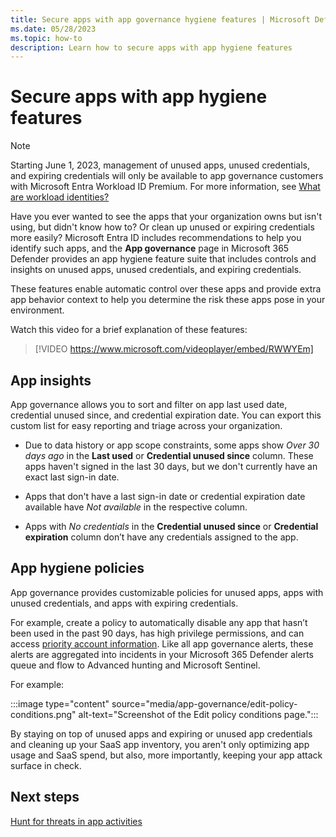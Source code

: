 ```yaml
---
title: Secure apps with app governance hygiene features | Microsoft Defender for Cloud Apps
ms.date: 05/28/2023
ms.topic: how-to
description: Learn how to secure apps with app hygiene features
---
```



# Secure apps with app hygiene features

> [!NOTE]
> Starting June 1, 2023, management of unused apps, unused credentials, and expiring credentials will only be available to app governance customers with Microsoft Entra Workload ID Premium. For more information, see [What are workload identities?](/azure/active-directory/workload-identities/workload-identities-overview)

Have you ever wanted to see the apps that your organization owns but isn't using, but didn't know how to? Or clean up unused or expiring credentials more easily? Microsoft Entra ID includes recommendations to help you identify such apps, and the **App governance** page in Microsoft 365 Defender provides an app hygiene feature suite that includes controls and insights on unused apps, unused credentials, and expiring credentials. 

These features enable automatic control over these apps and provide extra app behavior context to help you determine the risk these apps pose in your environment.

Watch this video for a brief explanation of these features:

> [!VIDEO https://www.microsoft.com/videoplayer/embed/RWWYEm]

## App insights

App governance allows you to sort and filter on app last used date, credential unused since, and credential expiration date. You can export this custom list for easy reporting and triage across your organization.

- Due to data history or app scope constraints, some apps show *Over 30 days ago* in the **Last used** or **Credential unused since** column. These apps haven't signed in the last 30 days, but we don't currently have an exact last sign-in date.

- Apps that don't have a last sign-in date or credential expiration date available have *Not available* in the respective column.

- Apps with *No credentials* in the **Credential unused since** or **Credential expiration** column don’t have any credentials assigned to the app.

## App hygiene policies

App governance provides customizable policies for unused apps, apps with unused credentials, and apps with expiring credentials. 

For example, create a policy to automatically disable any app that hasn’t been used in the past 90 days, has high privilege permissions, and can access [priority account information](/microsoft-365/admin/setup/priority-accounts). Like all app governance alerts, these alerts are aggregated into incidents in your Microsoft 365 Defender alerts queue and flow to Advanced hunting and Microsoft Sentinel.

For example:

:::image type="content" source="media/app-governance/edit-policy-conditions.png" alt-text="Screenshot of the Edit policy conditions page.":::

By staying on top of unused apps and expiring or unused app credentials and cleaning up your SaaS app inventory, you aren't only optimizing app usage and SaaS spend, but also, more importantly, keeping your app attack surface in check.


## Next steps

[Hunt for threats in app activities](app-activity-threat-hunting.md)
